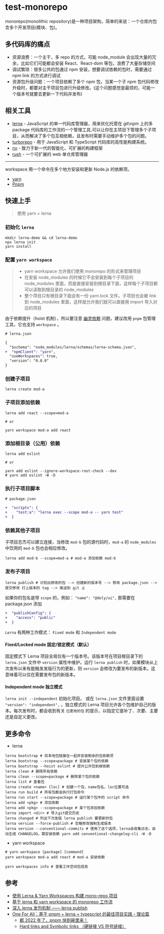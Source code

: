 # test-monorepo

monorepo(monolithic repository)是一种项目架构，简单的来说：一个仓库内包含多个开发项目(模块、包)。

## 多代码库的痛点

- 资源浪费：一个主干，多 repo 的方式，可能 node_module 会出现大量的冗余，比如它们可能都会安装 React、React-dom 等包，浪费了大量存储空间
- 调试繁琐：很多公共的包通过 npm 安装，想要调试依赖的包时，需要通过 npm link 的方式进行调试
- 资源包升级问题：一个项目依赖了多个 npm 包，当某一个子 npm 包代码修改升级时，都要对主干项目包进行升级修改。(这个问题感觉是最烦的，可能一个版本号就要去更新一下代码并发布)

## 相关工具

- [lerna](https://www.npmjs.com/package/lerna) - JavaScript 的单一代码库管理器，用来优化托管在 git\npm 上的多 package 代码库的工作流的一个管理工具,可以让你在主项目下管理多个子项目，从而解决了多个包互相依赖，且发布时需要手动维护多个包的问题。
- [turborepo](https://www.npmjs.com/package/turbo) - 用于 JavaScript 和 TypeScript 代码库的高性能构建系统。
- [nx](https://www.npmjs.com/package/nx) - 致力于新一代的智能化、可扩展的构建框架
- [rush](https://www.npmjs.com/package/@microsoft/rush) - 一个可扩展的 web 单仓库管理器

---

workspace 用一个命令在多个地方安装和更新 Node.js 的依赖项。

- [yarn](https://www.npmjs.com/package/yarn)
- [Pnpm](https://www.npmjs.com/package/pnpm)

## 快速上手

> 使用 yarn + lerna

### 初始化 `lerna`

```shell
mkdir lerna-demo && cd lerna-demo
npx lerna init
yarn install
```

### 配置 `yarn workspace`

> - yarn workspace 允许我们使用 monorepo 的形式来管理项目
> - 在安装 node_modules 的时候它不会安装到每个子项目的 node_modules 里面，而是直接安装到根目录下面，这样每个子项目都可以读取到根目录的 node_modules
> - 整个项目只有根目录下面会有一份 yarn.lock 文件。子项目也会被 link 到 node_modules 里面，这样就允许我们就可以直接用 import 导入对应的项目

由于依赖提升（hoist 机制），所以要注意 [幽灵依赖](https://rushjs.io/zh-cn/pages/advanced/phantom_deps/) 问题，建议改用 `pnpm` 包管理工具，它也支持 `workspace` 。

```diff
# lerna.json

{
  "$schema": "node_modules/lerna/schemas/lerna-schema.json",
+  "npmClient": "yarn",
  "useWorkspaces": true,
  "version": "0.0.0"
}
```

### 创建子项目

```shell
lerna create mod-a
```

### 子项目添加依赖

```shell
lerna add react --scope=mod-a

# or

yarn workspace mod-a add react
```

### 添加根目录（公用）依赖

```shell
lerna add eslint

# or

yarn add eslint --ignore-workspace-root-check --dev
# yarn add eslint -W -D
```

### 执行子项目脚本

```diff
# package.json

+  "scripts": {
+    "test:a": "lerna exec --scope mod-a -- yarn test"
+  }
```

### 依赖其他子项目

子项目志杰可以建立连接，当修改 `mod-b` 包的源代码时，`mod-a` 的 `node_modules` 中饮用的 `mod-b` 包也会相应修改。

```shell
lerna add mod-b --scope=mod-a # mod-a 添加依赖 mod-b
```

### 发布子项目

```shell
lerna publish # 识别出修改的包 --> 创建新的版本号 --> 修改 package.json --> 提交修改 打上版本的 tag --> 推送到 git 上
```

如果你的包名是带 `scope` 的，例如： `"name": "@doly/ui",` 那需要在 package.json 添加

```diff
+  "publishConfig": {
+    "access": "public"
+  }
```

`Lerna` 有两种工作模式： `Fixed mode` 和 `Independent mode`

#### Fixed/Locked mode 固定/锁定模式（默认）

固定模式下 Lerna 项目全局仅有一个版本号。该版本号在项目根目录下的 `lerna.json` 文件中 `version` 属性中维护。运行 `lerna publish` 时，如果模块从上次发布以来有能触发发版行为的更新，则 `version` 会修改为要发布的新版本。这意味着可以仅在需要发布包的新版本。

#### Independent mode 独立模式

`lerna init --independent` 初始化项目。 或在 `lerna.json` 文件里面设置 `"version": "independent",` 。独立模式的 Lerna 项目允许各个包维护自己的版本。每次发布时，都会收到有关 `已更改的包` 的提示，以指定它是补丁、次要、主要还是自定义更改。

## 更多命令

- lerna

```shell
lerna bootstrap # 将本地包链接在一起并安装剩余的包依赖项
lerna bootstrap --scope=package # 安装某个包的依赖
lerna bootstrap --hoist eslint # 提升公共包到根依赖
lerna clean # 删除所有依赖
lerna clean --scope=package # 删除某个包的依赖
lerna list # 查看包
lerna create <name> [loc] # 创建一个包，name包名，loc位置可选
lerna run build # 所有包都会执行打包命令
lerna run start --scope=package # 运行某个包中的 script 命令
lerna add <pkg> # 添加依赖
lerna add <pkg> --scope=package # 某个包添加依赖
lerna import <dir> # 导入git提交历史
lerna changed # 列出下次发版 lerna publish 要更新的包
lerna version --force-publish # 忽略修改强制生成版本
lerna version --conventional-commits # 使用了这个选项，lerna会收集日志，自动生成 CHANGELOG。需安装依赖 yarn add conventional-changelog-cli -W -D
```

- yarn workspace

```shell
# yarn workspace [package] [command]
yarn workspace mod-a add react # mod-a 安装依赖

yarn workspaces info # 查看工作空间包信息
```

## 参考

- [使用 Lerna & Yarn Workspaces 构建 mono-repo 项目](https://zhuanlan.zhihu.com/p/108118011)
- [基于 lerna 和 yarn workspace 的 monorepo 工作流](https://zhuanlan.zhihu.com/p/71385053)
- [深入 lerna 发包机制 —— lerna publish](https://cloud.tencent.com/developer/article/1883132)
- [One For All：基于 pnpm + lerna + typescript 的最佳项目实践 - 理论篇](https://juejin.cn/post/7043998041786810398)
  - [都 2022 年了，pnpm 快到碗里来！](https://juejin.cn/post/7053340250210795557)
  - [Hard links and Symbolic links （硬链接 VS 符号链接）](https://juejin.cn/post/7032116303737389086/)
